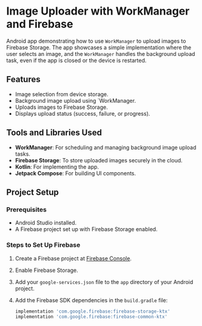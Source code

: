 # Image Uploader with WorkManager and Firebase
 Android app demonstrating how to use `WorkManager` to upload images to Firebase Storage. The app showcases a simple implementation where the user selects an image, and the `WorkManager` handles the background upload task, even if the app is closed or the device is restarted.

## Features

- Image selection from device storage.
- Background image upload using `WorkManager.
- Uploads images to Firebase Storage.
- Displays upload status (success, failure, or progress).

## Tools and Libraries Used

- **WorkManager**: For scheduling and managing background image upload tasks.
- **Firebase Storage**: To store uploaded images securely in the cloud.
- **Kotlin**: For implementing the app.
- **Jetpack Compose**: For building UI components.

## Project Setup

### Prerequisites

- Android Studio installed.
- A Firebase project set up with Firebase Storage enabled.

### Steps to Set Up Firebase

1. Create a Firebase project at [Firebase Console](https://console.firebase.google.com/).
2. Enable Firebase Storage.
3. Add your `google-services.json` file to the `app` directory of your Android project.
4. Add the Firebase SDK dependencies in the `build.gradle` file:

   ```gradle
   implementation 'com.google.firebase:firebase-storage-ktx'
   implementation 'com.google.firebase:firebase-common-ktx'
